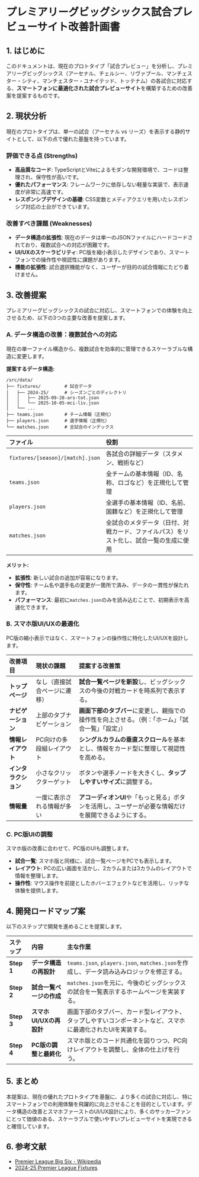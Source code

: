 # プレミアリーグビッグシックス試合プレビューサイト改善計画書

## 1. はじめに

このドキュメントは、現在のプロトタイプ「試合プレビュー」を分析し、プレミアリーグビッグシックス（アーセナル、チェルシー、リヴァプール、マンチェスター・シティ、マンチェスター・ユナイテッド、トッテナム）の各試合に対応する、**スマートフォンに最適化された試合プレビューサイト**を構築するための改善案を提案するものです。

## 2. 現状分析

現在のプロトタイプは、単一の試合（アーセナル vs リーズ）を表示する静的サイトとして、以下の点で優れた基盤を持っています。

### 評価できる点 (Strengths)

- **高品質なコード**: TypeScriptとViteによるモダンな開発環境で、コードは整理され、保守性が高いです。
- **優れたパフォーマンス**: フレームワークに依存しない軽量な実装で、表示速度が非常に高速です。
- **レスポンシブデザインの基礎**: CSS変数とメディアクエリを用いたレスポンシブ対応の土台ができています。

### 改善すべき課題 (Weaknesses)

- **データ構造の拡張性**: 現在のデータは単一のJSONファイルにハードコードされており、複数試合への対応が困難です。
- **UI/UXのスケーラビリティ**: PC版を縮小表示したデザインであり、スマートフォンでの操作性や視認性に課題があります。
- **機能の拡張性**: 試合選択機能がなく、ユーザーが目的の試合情報にたどり着けません。

## 3. 改善提案

プレミアリーグビッグシックスの試合に対応し、スマートフォンでの体験を向上させるため、以下の3つの主要な改善を提案します。

### A. データ構造の改善：複数試合への対応

現在の単一ファイル構造から、複数試合を効率的に管理できるスケーラブルな構造に変更します。

**提案するデータ構造:**

```
/src/data/
├── fixtures/         # 試合データ
│   ├── 2024-25/      # シーズンごとのディレクトリ
│   │   ├── 2025-09-28-ars-tot.json
│   │   └── 2025-10-05-mci-liv.json
│   └── ...
├── teams.json        # チーム情報（正規化）
├── players.json      # 選手情報（正規化）
└── matches.json      # 全試合のインデックス
```

| ファイル | 役割 |
|:---|:---|
| `fixtures/[season]/[match].json` | 各試合の詳細データ（スタメン、戦術など） |
| `teams.json` | 全チームの基本情報（ID、名称、ロゴなど）を正規化して管理 |
| `players.json` | 全選手の基本情報（ID、名前、国籍など）を正規化して管理 |
| `matches.json` | 全試合のメタデータ（日付、対戦カード、ファイルパス）をリスト化し、試合一覧の生成に使用 |

**メリット:**
- **拡張性**: 新しい試合の追加が容易になります。
- **保守性**: チーム名や選手名の変更が一箇所で済み、データの一貫性が保たれます。
- **パフォーマンス**: 最初に`matches.json`のみを読み込むことで、初期表示を高速化できます。

### B. スマホ版UI/UXの最適化

PC版の縮小表示ではなく、スマートフォンの操作性に特化したUI/UXを設計します。

| 改善項目 | 現状の課題 | 提案する改善策 |
|:---|:---|:---|
| **トップページ** | なし（直接試合ページに遷移） | **試合一覧ページを新設**し、ビッグシックスの今後の対戦カードを時系列で表示する。 |
| **ナビゲーション** | 上部のタブナビゲーション | **画面下部のタブバー**に変更し、親指での操作性を向上させる。（例：「ホーム」「試合一覧」「設定」） |
| **情報レイアウト** | PC向けの多段組レイアウト | **シングルカラムの垂直スクロール**を基本とし、情報をカード型に整理して視認性を高める。 |
| **インタラクション** | 小さなクリックターゲット | ボタンや選手ノードを大きくし、**タップしやすいサイズ**に調整する。 |
| **情報量** | 一度に表示される情報が多い | **アコーディオンUI**や「もっと見る」ボタンを活用し、ユーザーが必要な情報だけを展開できるようにする。 |

### C. PC版UIの調整

スマホ版の改善に合わせて、PC版のUIも調整します。

- **試合一覧**: スマホ版と同様に、試合一覧ページをPCでも表示します。
- **レイアウト**: PCの広い画面を活かし、2カラムまたは3カラムのレイアウトで情報を整理します。
- **操作性**: マウス操作を前提としたホバーエフェクトなどを活用し、リッチな体験を提供します。

## 4. 開発ロードマップ案

以下のステップで開発を進めることを提案します。

| ステップ | 内容 | 主な作業 |
|:---|:---|:---|
| **Step 1** | **データ構造の再設計** | `teams.json`, `players.json`, `matches.json`を作成し、データ読み込みロジックを修正する。 |
| **Step 2** | **試合一覧ページの作成** | `matches.json`を元に、今後のビッグシックスの試合を一覧表示するホームページを実装する。 |
| **Step 3** | **スマホUI/UXの再設計** | 画面下部のタブバー、カード型レイアウト、タップしやすいコンポーネントなど、スマホに最適化されたUIを実装する。 |
| **Step 4** | **PC版の調整と最終化** | スマホ版とのコード共通化を図りつつ、PC向けレイアウトを調整し、全体の仕上げを行う。 |

## 5. まとめ

本提案は、現在の優れたプロトタイプを基盤に、より多くの試合に対応し、特にスマートフォンでの利用体験を飛躍的に向上させることを目的としています。データ構造の改善とスマホファーストのUI/UX設計により、多くのサッカーファンにとって価値のある、スケーラブルで使いやすいプレビューサイトを実現できると確信しています。

## 6. 参考文献

- [Premier League Big Six - Wikipedia](https://en.wikipedia.org/wiki/Big_Six_(Premier_League))
- [2024-25 Premier League Fixtures](https://www.premierleague.com/fixtures)

